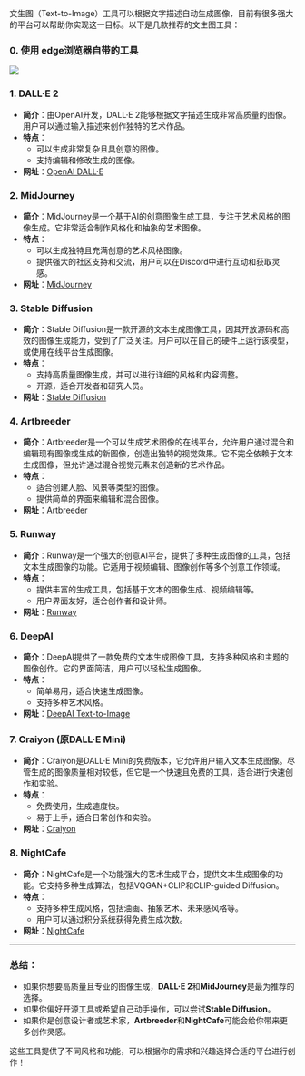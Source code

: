  
文生图（Text-to-Image）工具可以根据文字描述自动生成图像，目前有很多强大的平台可以帮助你实现这一目标。以下是几款推荐的文生图工具：


### 0. 使用 edge浏览器自带的工具
![](images/2025-02-11-09-29-08.png)

### 1. **DALL·E 2**  
   - **简介**：由OpenAI开发，DALL·E 2能够根据文字描述生成非常高质量的图像。用户可以通过输入描述来创作独特的艺术作品。
   - **特点**：
     - 可以生成非常复杂且具创意的图像。
     - 支持编辑和修改生成的图像。
   - **网址**：[OpenAI DALL·E](https://openai.com/dall-e)

### 2. **MidJourney**
   - **简介**：MidJourney是一个基于AI的创意图像生成工具，专注于艺术风格的图像生成。它非常适合制作风格化和抽象的艺术图像。
   - **特点**：
     - 可以生成独特且充满创意的艺术风格图像。
     - 提供强大的社区支持和交流，用户可以在Discord中进行互动和获取灵感。
   - **网址**：[MidJourney](https://www.midjourney.com/)

### 3. **Stable Diffusion**
   - **简介**：Stable Diffusion是一款开源的文本生成图像工具，因其开放源码和高效的图像生成能力，受到了广泛关注。用户可以在自己的硬件上运行该模型，或使用在线平台生成图像。
   - **特点**：
     - 支持高质量图像生成，并可以进行详细的风格和内容调整。
     - 开源，适合开发者和研究人员。
   - **网址**：[Stable Diffusion](https://stablediffusionweb.com/)

### 4. **Artbreeder**
   - **简介**：Artbreeder是一个可以生成艺术图像的在线平台，允许用户通过混合和编辑现有图像或生成的新图像，创造出独特的视觉效果。它不完全依赖于文本生成图像，但允许通过混合视觉元素来创造新的艺术作品。
   - **特点**：
     - 适合创建人脸、风景等类型的图像。
     - 提供简单的界面来编辑和混合图像。
   - **网址**：[Artbreeder](https://www.artbreeder.com/)

### 5. **Runway**
   - **简介**：Runway是一个强大的创意AI平台，提供了多种生成图像的工具，包括文本生成图像的功能。它适用于视频编辑、图像创作等多个创意工作领域。
   - **特点**：
     - 提供丰富的生成工具，包括基于文本的图像生成、视频编辑等。
     - 用户界面友好，适合创作者和设计师。
   - **网址**：[Runway](https://runwayml.com/)

### 6. **DeepAI**
   - **简介**：DeepAI提供了一款免费的文本生成图像工具，支持多种风格和主题的图像创作。它的界面简洁，用户可以轻松生成图像。
   - **特点**：
     - 简单易用，适合快速生成图像。
     - 支持多种艺术风格。
   - **网址**：[DeepAI Text-to-Image](https://deepai.org/machine-learning-model/text2img)

### 7. **Craiyon (原DALL·E Mini)**
   - **简介**：Craiyon是DALL·E Mini的免费版本，它允许用户输入文本生成图像。尽管生成的图像质量相对较低，但它是一个快速且免费的工具，适合进行快速创作和实验。
   - **特点**：
     - 免费使用，生成速度快。
     - 易于上手，适合日常创作和实验。
   - **网址**：[Craiyon](https://www.craiyon.com/)

### 8. **NightCafe**
   - **简介**：NightCafe是一个功能强大的艺术生成平台，提供文本生成图像的功能。它支持多种生成算法，包括VQGAN+CLIP和CLIP-guided Diffusion。
   - **特点**：
     - 支持多种生成风格，包括油画、抽象艺术、未来感风格等。
     - 用户可以通过积分系统获得免费生成次数。
   - **网址**：[NightCafe](https://creator.nightcafe.studio/)

---

### 总结：
- 如果你想要高质量且专业的图像生成，**DALL·E 2**和**MidJourney**是最为推荐的选择。
- 如果你偏好开源工具或希望自己动手操作，可以尝试**Stable Diffusion**。
- 如果你是创意设计者或艺术家，**Artbreeder**和**NightCafe**可能会给你带来更多创作灵感。

这些工具提供了不同风格和功能，可以根据你的需求和兴趣选择合适的平台进行创作！